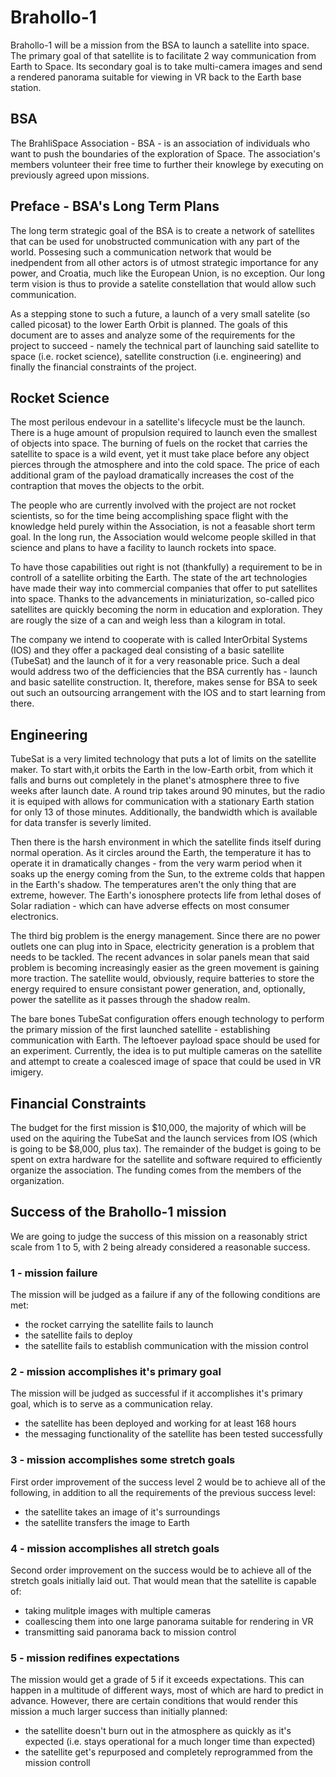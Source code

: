 # Brahollo-1

Brahollo-1 will be a mission from the BSA to launch a satellite into space. The primary goal of that satellite is to facilitate 2 way communication from Earth to Space. Its secondary goal is to take multi-camera images and send a rendered panorama suitable for viewing in VR back to the Earth base station.

## BSA

The BrahliSpace Association - BSA - is an association of individuals who want to push the boundaries of the exploration of Space. The association's members volunteer their free time to further their knowlege by executing on previously agreed upon missions.

## Preface - BSA's Long Term Plans

The long term strategic goal of the BSA is to create a network of satellites that can be used for unobstructed communication with any part of the world. Possesing such a communication network that would be inedpendent from all other actors is of utmost strategic importance for any power, and Croatia, much like the European Union, is no exception. Our long term vision is thus to provide a satelite constellation that would allow such communication. 

As a stepping stone to such a future, a launch of a very small satelite (so called picosat) to the lower Earth Orbit is planned. The goals of this document are to asses and analyze some of the requirements for the project to succeed - namely the technical part of launching said satellite to space (i.e. rocket science), satellite construction (i.e. engineering) and finally the financial constraints of the project. 

## Rocket Science

The most perilous endevour in a satellite's lifecycle must be the launch. There is a huge amount of propulsion required to launch even the smallest of objects into space. The burning of fuels on the rocket that carries the satellite to space is a wild event, yet it must take place before any object pierces through the atmosphere and into the cold space. The price of each additional gram of the payload dramatically increases the cost of the contraption that moves the objects to the orbit. 

The people who are currently involved with the project are not rocket scientists, so for the time being accomplishing space flight with the knowledge held purely within the Association, is not a feasable short term goal. In the long run, the Association would welcome people skilled in that science and plans to have a facility to launch rockets into space. 

To have those capabilities out right is not (thankfully) a requirement to be in controll of a satellite orbiting the Earth. The state of the art technologies have made their way into commercial companies that offer to put satellites into space. Thanks to the advancements in miniaturization, so-called pico satellites are quickly becoming the norm in education and exploration. They are rougly the size of a can and weigh less than a kilogram in total. 

The company we intend to cooperate with is called InterOrbital Systems (IOS) and they offer a packaged deal consisting of a basic satellite (TubeSat) and the launch of it for a very reasonable price. Such a deal would address two of the defficiencies that the BSA currently has - launch and basic satellite construction. It, therefore, makes sense for BSA to seek out such an outsourcing arrangement with the IOS and to start learning from there.  

## Engineering

TubeSat is a very limited technology that puts a lot of limits on the satellite maker. To start with,it orbits the Earth in the low-Earth orbit, from which it falls and burns out completely in the planet's atmosphere three to five weeks after launch date. A round trip takes around 90 minutes, but the radio it is equiped with allows for communication with a stationary Earth station for only 13 of those minutes. Additionally, the bandwidth which is available for data transfer is severly limited. 

Then there is the harsh environment in which the satellite finds itself during normal operation. As it circles around the Earth, the temperature it has to operate it in dramatically changes - from the very warm period when it soaks up the energy coming from the Sun, to the extreme colds that happen in the Earth's shadow. The temperatures aren't the only thing that are extreme, however. The Earth's ionosphere protects life from lethal doses of Solar radiation - which can have adverse effects on most consumer electronics. 

The third big problem is the energy management. Since there are no power outlets one can plug into in Space, electricity generation is a problem that needs to be tackled. The recent advances in solar panels mean that said problem is becoming increasingly easier as the green movement is gaining more traction. The satellite would, obviously, require batteries to store the energy required to ensure consistant power generation, and, optionally, power the satellite as it passes through the shadow realm. 

The bare bones TubeSat configuration offers enough technology to perform the primary mission of the first launched satellite - establishing communication with Earth. The leftoever payload space should be used for an experiment. Currently, the idea is to put multiple cameras on the satellite and attempt to create a coalesced image of space that could be used in VR imigery. 

## Financial Constraints

The budget for the first mission is $10,000, the majority of which will be used on the aquiring the TubeSat and the launch services from IOS (which is going to be $8,000, plus tax). The remainder of the budget is going to be spent on extra hardware for the satellite and software required to efficiently organize the association. The funding comes from the members of the organization. 

## Success of the Brahollo-1 mission

We are going to judge the success of this mission on a reasonably strict scale from 1 to 5, with 2 being already considered a reasonable success.

### 1 - mission failure

The mission will be judged as a failure if any of the following conditions are met:

- the rocket carrying the satellite fails to launch
- the satellite fails to deploy
- the satellite fails to establish communication with the mission control

### 2 - mission accomplishes it's primary goal

The mission will be judged as successful if it accomplishes it's primary goal, which is to serve as a communication relay. 

- the satellite has been deployed and working for at least 168 hours
- the messaging functionality of the satellite has been tested successfully

### 3 - mission accomplishes some stretch goals

First order improvement of the success level 2 would be to achieve all of the following, in addition to all the requirements of the previous success level:

- the satellite takes an image of it's surroundings
- the satellite transfers the image to Earth

### 4 - mission accomplishes all stretch goals

Second order improvement on the success would be to achieve all of the stretch goals initially laid out. That would mean that the satellite is capable of:

- taking mulitple images with multiple cameras
- coallescing them into one large panorama suitable for rendering in VR
- transmitting said panorama back to mission control

### 5 - mission redifines expectations

The mission would get a grade of 5 if it exceeds expectations. This can happen in a multitude of different ways, most of which are hard to predict in advance. However, there are certain conditions that would render this mission a much larger success than initially planned:

- the satellite doesn't burn out in the atmosphere as quickly as it's expected (i.e. stays operational for a much longer time than expected)
- the satellite get's repurposed and completely reprogrammed from the mission controll

